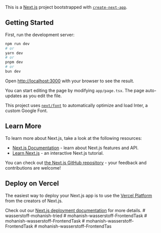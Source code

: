 This is a [Next.js](https://nextjs.org/) project bootstrapped with [`create-next-app`](https://github.com/vercel/next.js/tree/canary/packages/create-next-app).

## Getting Started

First, run the development server:

```bash
npm run dev
# or
yarn dev
# or
pnpm dev
# or
bun dev
```

Open [http://localhost:3000](http://localhost:3000) with your browser to see the result.

You can start editing the page by modifying `app/page.tsx`. The page auto-updates as you edit the file.

This project uses [`next/font`](https://nextjs.org/docs/basic-features/font-optimization) to automatically optimize and load Inter, a custom Google Font.

## Learn More

To learn more about Next.js, take a look at the following resources:

- [Next.js Documentation](https://nextjs.org/docs) - learn about Next.js features and API.
- [Learn Next.js](https://nextjs.org/learn) - an interactive Next.js tutorial.

You can check out [the Next.js GitHub repository](https://github.com/vercel/next.js/) - your feedback and contributions are welcome!

## Deploy on Vercel

The easiest way to deploy your Next.js app is to use the [Vercel Platform](https://vercel.com/new?utm_medium=default-template&filter=next.js&utm_source=create-next-app&utm_campaign=create-next-app-readme) from the creators of Next.js.

Check out our [Next.js deployment documentation](https://nextjs.org/docs/deployment) for more details.
#   w a s s e r s t o f f - m o h a n i s h - t r i e d  
 #   m o h a n i s h - w a s s e r s t o f f - F r o n t e n d T a s k  
 #   m o h a n i s h - w a s s e r s t o f f - F r o n t e n d T a s k  
 #   m o h a n i s h - w a s s e r s t o f f - F r o n t e n d T a s k  
 #   m o h a n i s h - w a s s e r s t o f f - F r o n t e n d T a s  
 